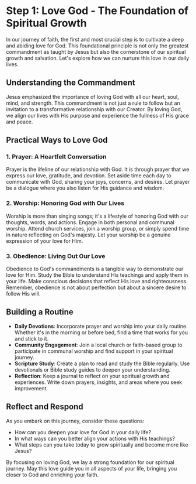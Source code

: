 # Step 1: Love God - The Foundation of Spiritual Growth

In our journey of faith, the first and most crucial step is to cultivate a deep and abiding love for God. This foundational principle is not only the greatest commandment as taught by Jesus but also the cornerstone of our spiritual growth and salvation. Let's explore how we can nurture this love in our daily lives.

## Understanding the Commandment

Jesus emphasized the importance of loving God with all our heart, soul, mind, and strength. This commandment is not just a rule to follow but an invitation to a transformative relationship with our Creator. By loving God, we align our lives with His purpose and experience the fullness of His grace and peace.

## Practical Ways to Love God

### 1. Prayer: A Heartfelt Conversation

Prayer is the lifeline of our relationship with God. It is through prayer that we express our love, gratitude, and devotion. Set aside time each day to communicate with God, sharing your joys, concerns, and desires. Let prayer be a dialogue where you also listen for His guidance and wisdom.

### 2. Worship: Honoring God with Our Lives

Worship is more than singing songs; it's a lifestyle of honoring God with our thoughts, words, and actions. Engage in both personal and communal worship. Attend church services, join a worship group, or simply spend time in nature reflecting on God's majesty. Let your worship be a genuine expression of your love for Him.

### 3. Obedience: Living Out Our Love

Obedience to God's commandments is a tangible way to demonstrate our love for Him. Study the Bible to understand His teachings and apply them in your life. Make conscious decisions that reflect His love and righteousness. Remember, obedience is not about perfection but about a sincere desire to follow His will.

## Building a Routine

- **Daily Devotions**: Incorporate prayer and worship into your daily routine. Whether it's in the morning or before bed, find a time that works for you and stick to it.
- **Community Engagement**: Join a local church or faith-based group to participate in communal worship and find support in your spiritual journey.
- **Scripture Study**: Create a plan to read and study the Bible regularly. Use devotionals or Bible study guides to deepen your understanding.
- **Reflection**: Keep a journal to reflect on your spiritual growth and experiences. Write down prayers, insights, and areas where you seek improvement.

## Reflect and Respond

As you embark on this journey, consider these questions:
- How can you deepen your love for God in your daily life?
- In what ways can you better align your actions with His teachings?
- What steps can you take today to grow spiritually and become more like Jesus?

By focusing on loving God, we lay a strong foundation for our spiritual journey. May this love guide you in all aspects of your life, bringing you closer to God and enriching your faith.
